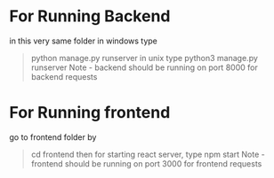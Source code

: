 # For Running Backend
in this very same folder
in windows type
> python manage.py runserver
in unix type
> python3 manage.py runserver
Note - backend should be running on port 8000 for backend requests

# For Running frontend
go to frontend folder by 
> cd frontend
then for starting react server, type 
> npm start
Note - frontend should be running on port 3000 for frontend requests